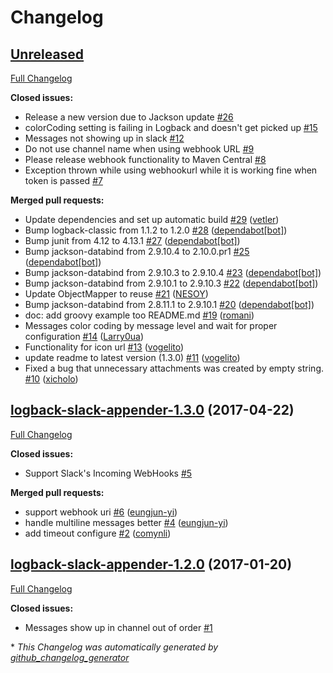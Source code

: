 # Changelog

## [Unreleased](https://github.com/maricn/logback-slack-appender/tree/HEAD)

[Full Changelog](https://github.com/maricn/logback-slack-appender/compare/logback-slack-appender-1.3.0...HEAD)

**Closed issues:**

- Release a new version due to Jackson update [\#26](https://github.com/maricn/logback-slack-appender/issues/26)
- colorCoding setting is failing in Logback and doesn't get picked up [\#15](https://github.com/maricn/logback-slack-appender/issues/15)
- Messages not showing up in slack [\#12](https://github.com/maricn/logback-slack-appender/issues/12)
- Do not use channel name when using webhook URL [\#9](https://github.com/maricn/logback-slack-appender/issues/9)
- Please release webhook functionality to Maven Central [\#8](https://github.com/maricn/logback-slack-appender/issues/8)
- Exception thrown while using webhookurl while it is working fine when token is passed [\#7](https://github.com/maricn/logback-slack-appender/issues/7)

**Merged pull requests:**

- Update dependencies and set up automatic build [\#29](https://github.com/maricn/logback-slack-appender/pull/29) ([vetler](https://github.com/vetler))
- Bump logback-classic from 1.1.2 to 1.2.0 [\#28](https://github.com/maricn/logback-slack-appender/pull/28) ([dependabot[bot]](https://github.com/apps/dependabot))
- Bump junit from 4.12 to 4.13.1 [\#27](https://github.com/maricn/logback-slack-appender/pull/27) ([dependabot[bot]](https://github.com/apps/dependabot))
- Bump jackson-databind from 2.9.10.4 to 2.10.0.pr1 [\#25](https://github.com/maricn/logback-slack-appender/pull/25) ([dependabot[bot]](https://github.com/apps/dependabot))
- Bump jackson-databind from 2.9.10.3 to 2.9.10.4 [\#23](https://github.com/maricn/logback-slack-appender/pull/23) ([dependabot[bot]](https://github.com/apps/dependabot))
- Bump jackson-databind from 2.9.10.1 to 2.9.10.3 [\#22](https://github.com/maricn/logback-slack-appender/pull/22) ([dependabot[bot]](https://github.com/apps/dependabot))
- Update ObjectMapper to reuse [\#21](https://github.com/maricn/logback-slack-appender/pull/21) ([NESOY](https://github.com/NESOY))
- Bump jackson-databind from 2.8.11.1 to 2.9.10.1 [\#20](https://github.com/maricn/logback-slack-appender/pull/20) ([dependabot[bot]](https://github.com/apps/dependabot))
- doc: add groovy example too README.md [\#19](https://github.com/maricn/logback-slack-appender/pull/19) ([romani](https://github.com/romani))
- Messages color coding by message level and wait for proper configuration [\#14](https://github.com/maricn/logback-slack-appender/pull/14) ([Larry0ua](https://github.com/Larry0ua))
- Functionality for icon url [\#13](https://github.com/maricn/logback-slack-appender/pull/13) ([vogelito](https://github.com/vogelito))
- update readme to latest version \(1.3.0\) [\#11](https://github.com/maricn/logback-slack-appender/pull/11) ([vogelito](https://github.com/vogelito))
- Fixed a bug that unnecessary attachments was created by empty string. [\#10](https://github.com/maricn/logback-slack-appender/pull/10) ([xicholo](https://github.com/xicholo))

## [logback-slack-appender-1.3.0](https://github.com/maricn/logback-slack-appender/tree/logback-slack-appender-1.3.0) (2017-04-22)

[Full Changelog](https://github.com/maricn/logback-slack-appender/compare/logback-slack-appender-1.2.0...logback-slack-appender-1.3.0)

**Closed issues:**

- Support Slack's Incoming WebHooks [\#5](https://github.com/maricn/logback-slack-appender/issues/5)

**Merged pull requests:**

- support webhook uri [\#6](https://github.com/maricn/logback-slack-appender/pull/6) ([eungjun-yi](https://github.com/eungjun-yi))
- handle multiline messages better [\#4](https://github.com/maricn/logback-slack-appender/pull/4) ([eungjun-yi](https://github.com/eungjun-yi))
- add timeout configure [\#2](https://github.com/maricn/logback-slack-appender/pull/2) ([comynli](https://github.com/comynli))

## [logback-slack-appender-1.2.0](https://github.com/maricn/logback-slack-appender/tree/logback-slack-appender-1.2.0) (2017-01-20)

[Full Changelog](https://github.com/maricn/logback-slack-appender/compare/8a1a9b4b50efb48ef5264711d3f387e704dc9a1d...logback-slack-appender-1.2.0)

**Closed issues:**

- Messages show up in channel out of order [\#1](https://github.com/maricn/logback-slack-appender/issues/1)



\* *This Changelog was automatically generated by [github_changelog_generator](https://github.com/github-changelog-generator/github-changelog-generator)*
